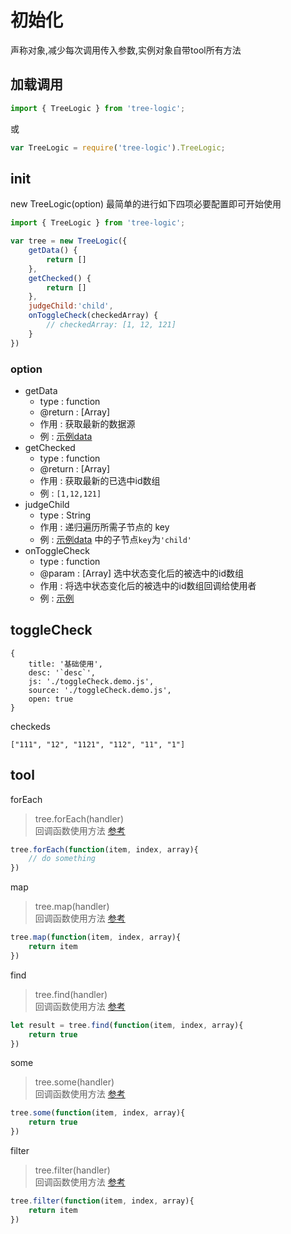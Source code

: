 # 初始化
声称对象,减少每次调用传入参数,实例对象自带tool所有方法

## 加载调用
```js
import { TreeLogic } from 'tree-logic';
```
或
```js
var TreeLogic = require('tree-logic').TreeLogic;
```

## init
new TreeLogic(option)
最简单的进行如下四项必要配置即可开始使用

```js
import { TreeLogic } from 'tree-logic';

var tree = new TreeLogic({
    getData() {
        return []
    },
    getChecked() {
        return []
    },
    judgeChild:'child',
    onToggleCheck(checkedArray) {
        // checkedArray: [1, 12, 121]
    }
})
```

### option
- getData
    - type : function
    - @return : [Array]
    - 作用 : 获取最新的数据源
    - 例 : [示例data](./data.html#data)
- getChecked
    - type : function
    - @return : [Array]
    - 作用 : 获取最新的已选中id数组
    - 例 : `[1,12,121]`
- judgeChild
    - type : String
    - 作用 : 递归遍历所需子节点的 key
    - 例 : [示例data](./data.html#data) 中的子节点`key`为`'child'`
- onToggleCheck
    - type : function
    - @param : [Array] 选中状态变化后的被选中的id数组
    - 作用 : 将选中状态变化后的被选中的id数组回调给使用者
    - 例 : [示例](#toggleCheck)

## toggleCheck

````code
{
    title: '基础使用',
    desc: '`desc`',
    js: './toggleCheck.demo.js',
    source: './toggleCheck.demo.js',
    open: true
}
````

checkeds
```
["111", "12", "1121", "112", "11", "1"]
```

## tool

forEach
> tree.forEach(handler)     
> 回调函数使用方法 [参考](./README.md#forEach)

```js
tree.forEach(function(item, index, array){
    // do something
})
```

map
> tree.map(handler)     
> 回调函数使用方法 [参考](./README.md#map)

```js
tree.map(function(item, index, array){
    return item
})
```

find
> tree.find(handler)     
> 回调函数使用方法 [参考](./README.md#find)

```js
let result = tree.find(function(item, index, array){
    return true
})
```

some
> tree.some(handler)     
> 回调函数使用方法 [参考](./README.md#some)

```js
tree.some(function(item, index, array){
    return true
})
```

filter
> tree.filter(handler)     
> 回调函数使用方法 [参考](./README.md#filter)

```js
tree.filter(function(item, index, array){
    return item
})
```
